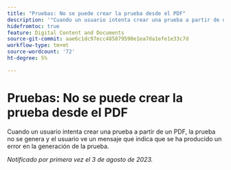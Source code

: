```yaml
---
title: "Pruebas: No se puede crear la prueba desde el PDF"
description: '"Cuando un usuario intenta crear una prueba a partir de un PDF, la prueba no se genera y el usuario ve un mensaje que indica que la generación de pruebas ha fallado".'
hidefromtoc: true
feature: Digital Content and Documents
source-git-commit: aae6c1dc97ecc485879590e1ea7da1efe1e33c7d
workflow-type: tm+mt
source-wordcount: '72'
ht-degree: 5%

---
```



# Pruebas: No se puede crear la prueba desde el PDF

<!--WF and WFP TOCs-->

Cuando un usuario intenta crear una prueba a partir de un PDF, la prueba no se genera y el usuario ve un mensaje que indica que se ha producido un error en la generación de la prueba.

_Notificado por primera vez el 3 de agosto de 2023._

